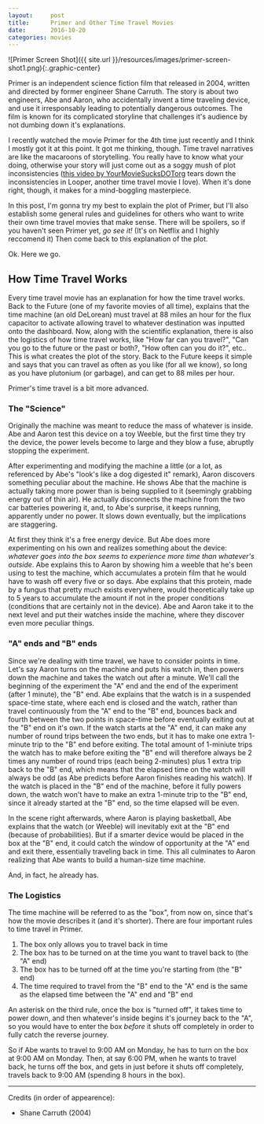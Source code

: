 ```yaml
---
layout:     post
title:      Primer and Other Time Travel Movies
date:       2016-10-20
categories: movies
---
```


![Primer Screen Shot]({{ site.url }}/resources/images/primer-screen-shot1.png){:.graphic-center}

Primer is an independent science fiction film that released in 2004, written and directed by former engineer Shane Carruth. The story is about two engineers, Abe and Aaron, who accidentally invent a time traveling device, and use it irresponsably leading to potentially dangerous outcomes. The film is known for its complicated storyline that challenges it's audience by not dumbing down it's explanations. 

I recently watched the movie Primer for the 4th time just recently and I think I mostly got it at this point. It got me thinking, though. Time travel narratives are like the macaroons of storytelling. You really have to know what your doing, otherwise your story will just come out as a soggy mush of plot inconsistencies ([this video by YourMovieSucksDOTorg](https://youtu.be/3a0Oi4gFIro) tears down the inconsistencies in Looper, another time travel movie I love). When it's done right, though, it makes for a mind-boggling masterpiece.

In this post, I'm gonna try my best to explain the plot of Primer, but I'll also establish some general rules and guidelines for others who want to write their own time travel movies that make sense. There will be spoilers, so if you haven't seen Primer yet, _go see it!_ (It's on Netflix and I highly reccomend it) Then come back to this explanation of the plot.

Ok. Here we go.

## How Time Travel Works

Every time travel movie has an explanation for how the time travel works. Back to the Future (one of my favorite movies of all time), explains that the time machine (an old DeLorean) must travel at 88 miles an hour for the flux capacitor to activate allowing travel to whatever destination was inputted onto the dashboard. Now, along with the scientific explanation, there is also the logistics of how time travel works, like "How far can you travel?", "Can you go to the future or the past or both?, "How often can you do it?", etc.. This is what creates the plot of the story. Back to the Future keeps it simple and says that you can travel as often as you like (for all we know), so long as you have plutonium (or garbage), and can get to 88 miles per hour.

Primer's time travel is a bit more advanced.

### The "Science"

Originally the machine was meant to reduce the mass of whatever is inside. Abe and Aaron test this device on a toy Weeble, but the first time they try the device, the power levels become to large and they blow a fuse, abruptly stopping the experiment.

After experimenting and modifying the machine a little (or a lot, as referenced by Abe's "look's like a dog digested it" remark), Aaron discovers something peculiar about the machine. He shows Abe that the machine is actually taking more power than is being supplied to it (seemingly grabbing energy out of thin air). He actually disconnects the machine from the two car batteries powering it, and, to Abe's surprise, it keeps running, apparently under no power. It slows down eventually, but the implications are staggering.

At first they think it's a free energy device. But Abe does more experimenting on his own and realizes something about the device: _whatever goes into the box seems to experience more time than whatever's outside_. Abe explains this to Aaron by showing him a weeble that he's been using to test the machine, which accumulates a protein film that he would have to wash off every five or so days. Abe explains that this protein, made by a fungus that pretty much exists everywhere, would theoretically take up to 5 years to accumulate the amount if not in the proper conditions (conditions that are certainly not in the device). Abe and Aaron take it to the next level and put their watches inside the machine, where they discover even more peculiar things.

### "A" ends and "B" ends

Since we're dealing with time travel, we have to consider points in time. Let's say Aaron turns on the machine and puts his watch in, then powers down the machine and takes the watch out after a minute. We'll call the beginning of the experiment the "A" end and the end of the experiment (after 1 minute), the "B" end. Abe explains that the watch is in a suspended space-time state, where each end is closed and the watch, rather than travel continuously from the "A" end to the "B" end, bounces back and fourth between the two points in space-time before eventually exiting out at the "B" end on it's own. If the watch starts at the "A" end, it can make any number of round trips between the two ends, but it has to make one extra 1-minute trip to the "B" end before exiting. The total amount of 1-miniute trips the watch has to make before exiting the "B" end will therefore always be 2 times any number of round trips (each being 2-minutes) plus 1 extra trip back to the "B" end, which means that the elapsed time on the watch will always be odd (as Abe predicts before Aaron finishes reading his watch). If the watch is placed in the "B" end of the machine, before it fully powers down, the watch won't have to make an extra 1-minute trip to the "B" end, since it already started at the "B" end, so the time elapsed will be even.

In the scene right afterwards, where Aaron is playing basketball, Abe explains that the watch (or Weeble) will inevitably exit at the "B" end (because of probabilities). But if a smarter device would be placed in the box at the "B" end, it could catch the window of opportunity at the "A" end and exit there, essentially traveling back in time. This all culminates to Aaron realizing that Abe wants to build a human-size time machine.

And, in fact, he already has.

### The Logistics

The time machine will be referred to as the "box", from now on, since that's how the movie describes it (and it's shorter). There are four important rules to time travel in Primer.

1. The box only allows you to travel back in time
2. The box has to be turned on at the time you want to travel back to (the "A" end)
3. The box has to be turned off at the time you're starting from (the "B" end)
4. The time required to travel from the "B" end to the "A" end is the same as the elapsed time between the "A" end and "B" end

An asterisk on the third rule, once the box is "turned off", it takes time to power down, and then whatever's inside begins it's journey back to the "A", so you would have to enter the box _before_ it shuts off completely in order to fully catch the reverse journey.

So if Abe wants to travel to 9:00 AM on Monday, he has to turn on the box at 9:00 AM on Monday. Then, at say 6:00 PM, when he wants to travel back, he turns off the box, and gets in just before it shuts off completely, travels back to 9:00 AM (spending 8 hours in the box).

---
Credits (in order of appearence):
	
- Shane Carruth (2004)